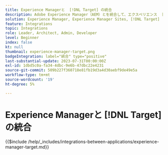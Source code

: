 ```yaml
---
title: Experience Managerと  [!DNL Target] の統合
description: Adobe Experience Manager（AEM）とを統合して、エクスペリエンス  [!DNL Target]  パーソナライズします。
solution: Experience Manager, Experience Manager Sites, [!DNL Target]
feature: Integrations
topic: Integrations
role: Leader, Architect, Admin, Developer
level: Beginner
index: false
kt: null
thumbnail: experience-manager-target.png
badgeIntegration: label="統合" type="positive"
last-substantial-update: 2023-07-31T00:00:00Z
exl-id: 1dbd5c0a-fa34-4dbc-9e6b-47dbc22e4231
source-git-commit: 509b227f360718e81fb19d3a4d30aebf9de49e5a
workflow-type: tm+mt
source-wordcount: '19'
ht-degree: 5%

---
```


# Experience Managerと [!DNL Target] の統合

{{$include /help/_includes/integrations-between-applications/experience-manager-target.md}}

